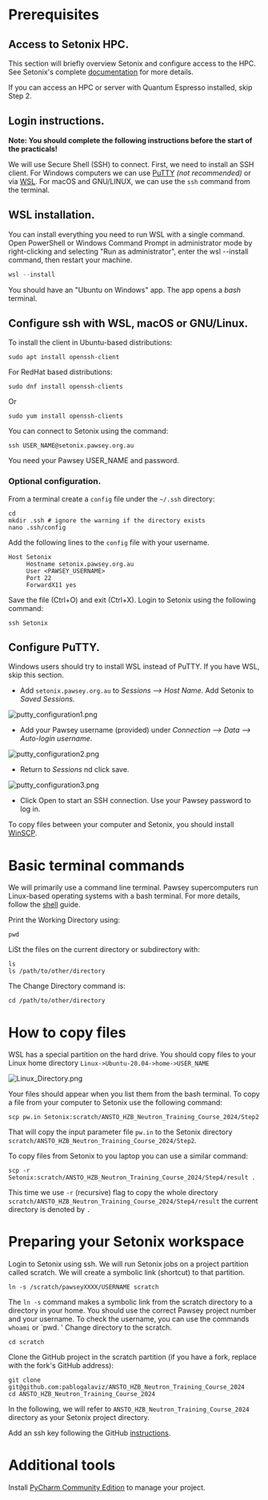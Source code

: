 # Prerequisites

## Access to Setonix HPC. 

This section will briefly overview Setonix and configure access to the HPC.
See Setonix's complete [documentation](https://pawsey.atlassian.net/wiki/spaces/US/pages/51930840/Supercomputing+Documentation) for more details. 

If you can access an HPC or server with Quantum Espresso installed, skip Step 2.  

## Login instructions.

**Note: You should complete the following instructions before the start of the practicals!**

We will use Secure Shell (SSH) to connect. First, we need to install an SSH client. 
For Windows computers we can use [PuTTY](https://putty.org/) *(not recommended)* or via [WSL](https://learn.microsoft.com/en-us/windows/wsl/install). 
For macOS and GNU/LINUX, we can use the `ssh` command from the terminal.  

## WSL installation. 
You can install everything you need to run WSL with a single command. 
Open PowerShell or Windows Command Prompt in administrator mode by right-clicking and selecting "Run as administrator", 
enter the wsl --install command, then restart your machine.

```PowerShell
wsl --install
```
You should have an "Ubuntu on Windows" app. The app opens a *bash* terminal.

## Configure ssh with WSL, macOS or GNU/Linux. 

To install the client in Ubuntu-based distributions:
```shell
sudo apt install openssh-client
```
For RedHat based distributions:
```shell
sudo dnf install openssh-clients
```
Or 
```shell
sudo yum install openssh-clients
```
You can connect to Setonix using the command:
```shell
ssh USER_NAME@setonix.pawsey.org.au
```
You need your Pawsey USER_NAME and password. 

### Optional configuration. 

From a terminal create a `config` file under the `~/.ssh` directory:
```shell
cd
mkdir .ssh # ignore the warning if the directory exists
nano .ssh/config
```

Add the following lines to the `config` file with your username. 
```
Host Setonix
     Hostname setonix.pawsey.org.au
     User <PAWSEY_USERNAME>
     Port 22
     ForwardX11 yes
```

Save the file (Ctrl+O) and exit (Ctrl+X). Login to Setonix using the following command:
```shell
ssh Setonix
```

## Configure PuTTY.

Windows users should try to install WSL instead of PuTTY. If you have WSL, skip this section. 
* Add `setonix.pawsey.org.au` to *Sessions --> Host Name*. Add Setonix to *Saved Sessions*. 

![putty_configuration1.png](figures/PuTTY_Session.png)

* Add your Pawsey username (provided) under *Connection --> Data --> Auto-login username*.

![putty_configuration2.png](figures/PuTTY_Connection_Data.png)

* Return to *Sessions* nd click save. 

![putty_configuration3.png](figures/PuTTY_Session2.png)

* Click Open to start an SSH connection. Use your Pawsey password to log in. 

To copy files between your computer and Setonix, you should install [WinSCP](https://winscp.net/eng/index.php).

# Basic terminal commands 

We will primarily use a command line terminal. Pawsey supercomputers run Linux-based operating systems with a bash terminal. For more details, follow the [shell](https://swcarpentry.github.io/shell-novice/index.html) guide. 

Print the Working Directory using:
```shell
pwd  
```

LiSt the files on the current directory or subdirectory with:
```shell
ls 
ls /path/to/other/directory
```

The Change Directory command is:
```shell
cd /path/to/other/directory
```

# How to copy files

WSL has a special partition on the hard drive. You should copy files to your Linux home directory `Linux->Ubuntu-20.04->home->USER_NAME`

![Linux_Directory.png](figures/Linux_Directory.png)

Your files should appear when you list them from the bash terminal. To copy a file from your computer to Setonix use the following command:
```shell
scp pw.in Setonix:scratch/ANSTO_HZB_Neutron_Training_Course_2024/Step2
```
That will copy the input parameter file `pw.in` to the Setonix directory `scratch/ANSTO_HZB_Neutron_Training_Course_2024/Step2`. 

To copy files from Setonix to you laptop you can use a similar command:
```shell
scp -r Setonix:scratch/ANSTO_HZB_Neutron_Training_Course_2024/Step4/result . 
```
This time we use `-r` (recursive) flag to copy the whole directory `scratch/ANSTO_HZB_Neutron_Training_Course_2024/Step4/result` the current directory is denoted by `.`

# Preparing your Setonix workspace

Login to Setonix using ssh. We will run Setonix jobs on a project partition called scratch. We will create a symbolic link (shortcut) to that partition.
```shell
ln -s /scratch/pawseyXXXX/USERNAME scratch 
```
The `ln -s` command makes a symbolic link from the scratch directory to a directory in your home. You should use the correct Pawsey project number and your username.
To check the username, you can use the commands `whoami` or `pwd. ' Change directory to the scratch.
```shell
cd scratch
```
Clone the GitHub project in the scratch partition (if you have a fork, replace with the fork's GitHub address):
```shell
git clone git@github.com:pablogalaviz/ANSTO_HZB_Neutron_Training_Course_2024 
cd ANSTO_HZB_Neutron_Training_Course_2024
```
In the following, we will refer to `ANSTO_HZB_Neutron_Training_Course_2024` directory as your Setonix project directory. 

Add an ssh key following the GitHub [instructions](https://docs.github.com/en/authentication/connecting-to-github-with-ssh/generating-a-new-ssh-key-and-adding-it-to-the-ssh-agent).

# Additional tools 

Install [PyCharm Community Edition](https://www.jetbrains.com/edu-products/download/download-thanks-pce.html) to manage your project.

